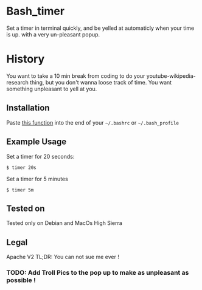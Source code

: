 # Bash_timer
Set a timer in terminal quickly, and be yelled at automaticly when your time is up. with a very un-pleasant popup.

# History 
You want to take a 10 min break from coding to do your youtube-wikipedia-research thing, but you don't wanna loose track of time. You want something unpleasant to yell at you. 

## Installation
Paste [this function](https://github.com/medyagh/bash_timer/blob/master/bash_timer.sh) into the end of your `~/.bashrc` or `~/.bash_profile` 

## Example Usage

Set a timer for 20 seconds:
```
$ timer 20s
```

Set a timer for 5 minutes
```
$ timer 5m
```

## Tested on
Tested only on Debian and MacOs High Sierra

## Legal
Apache V2
TL;DR: You can not sue me ever !

### TODO: Add Troll Pics to the pop up to make as unpleasant as possible !

